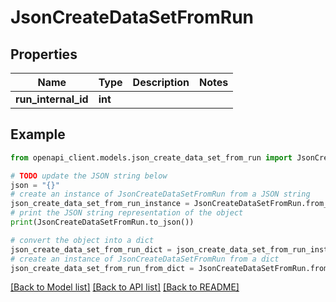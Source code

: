 # JsonCreateDataSetFromRun


## Properties

Name | Type | Description | Notes
------------ | ------------- | ------------- | -------------
**run_internal_id** | **int** |  | 

## Example

```python
from openapi_client.models.json_create_data_set_from_run import JsonCreateDataSetFromRun

# TODO update the JSON string below
json = "{}"
# create an instance of JsonCreateDataSetFromRun from a JSON string
json_create_data_set_from_run_instance = JsonCreateDataSetFromRun.from_json(json)
# print the JSON string representation of the object
print(JsonCreateDataSetFromRun.to_json())

# convert the object into a dict
json_create_data_set_from_run_dict = json_create_data_set_from_run_instance.to_dict()
# create an instance of JsonCreateDataSetFromRun from a dict
json_create_data_set_from_run_from_dict = JsonCreateDataSetFromRun.from_dict(json_create_data_set_from_run_dict)
```
[[Back to Model list]](../README.md#documentation-for-models) [[Back to API list]](../README.md#documentation-for-api-endpoints) [[Back to README]](../README.md)


